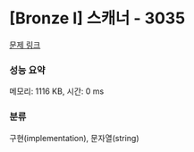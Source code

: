 # [Bronze I] 스캐너 - 3035 

[문제 링크](https://www.acmicpc.net/problem/3035) 

### 성능 요약

메모리: 1116 KB, 시간: 0 ms

### 분류

구현(implementation), 문자열(string)

